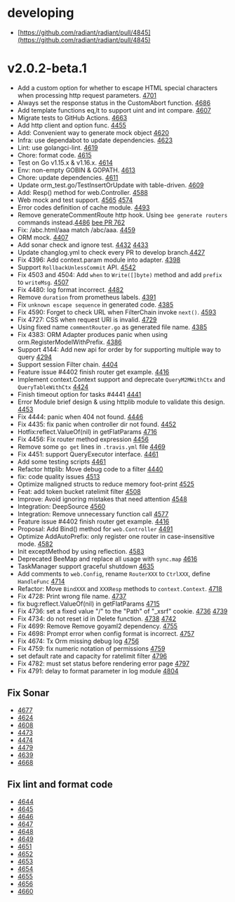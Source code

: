 # developing
- [https://github.com/radiant/radiant/pull/4845](https://github.com/radiant/radiant/pull/4845)
# v2.0.2-beta.1

- Add a custom option for whether to escape HTML special characters when processing http request parameters. [4701](https://github.com/radiant/radiant/pull/4701)
- Always set the response status in the CustomAbort function. [4686](https://github.com/radiant/radiant/pull/4686)
- Add template functions eq,lt to support uint and int compare. [4607](https://github.com/radiant/radiant/pull/4607)
- Migrate tests to GitHub Actions. [4663](https://github.com/radiant/radiant/issues/4663)
- Add http client and option func. [4455](https://github.com/radiant/radiant/issues/4455)
- Add: Convenient way to generate mock object [4620](https://github.com/radiant/radiant/issues/4620)
- Infra: use dependabot to update dependencies. [4623](https://github.com/radiant/radiant/pull/4623)
- Lint: use golangci-lint. [4619](https://github.com/radiant/radiant/pull/4619)
- Chore: format code. [4615](https://github.com/radiant/radiant/pull/4615)
- Test on Go v1.15.x & v1.16.x. [4614](https://github.com/radiant/radiant/pull/4614)
- Env: non-empty GOBIN & GOPATH. [4613](https://github.com/radiant/radiant/pull/4613)
- Chore: update dependencies. [4611](https://github.com/radiant/radiant/pull/4611)
- Update orm_test.go/TestInsertOrUpdate with table-driven. [4609](https://github.com/radiant/radiant/pull/4609)
- Add: Resp() method for web.Controller. [4588](https://github.com/radiant/radiant/pull/4588)
- Web mock and test support. [4565](https://github.com/radiant/radiant/pull/4565) [4574](https://github.com/radiant/radiant/pull/4574)
- Error codes definition of cache module. [4493](https://github.com/radiant/radiant/pull/4493)
- Remove generateCommentRoute http hook. Using `bee generate routers` commands instead.[4486](https://github.com/radiant/radiant/pull/4486) [bee PR 762](https://github.com/radiant/bee/pull/762)
- Fix: /abc.html/aaa match /abc/aaa. [4459](https://github.com/radiant/radiant/pull/4459)
- ORM mock. [4407](https://github.com/radiant/radiant/pull/4407)
- Add sonar check and ignore test. [4432](https://github.com/radiant/radiant/pull/4432) [4433](https://github.com/radiant/radiant/pull/4433)
- Update changlog.yml to check every PR to develop branch.[4427](https://github.com/radiant/radiant/pull/4427)
- Fix 4396: Add context.param module into adapter. [4398](https://github.com/radiant/radiant/pull/4398)
- Support `RollbackUnlessCommit` API. [4542](https://github.com/radiant/radiant/pull/4542)
- Fix 4503 and 4504: Add `when` to `Write([]byte)` method and add `prefix` to `writeMsg`. [4507](https://github.com/radiant/radiant/pull/4507)
- Fix 4480: log format incorrect. [4482](https://github.com/radiant/radiant/pull/4482)
- Remove `duration` from prometheus labels. [4391](https://github.com/radiant/radiant/pull/4391)
- Fix `unknown escape sequence` in generated code. [4385](https://github.com/radiant/radiant/pull/4385)
- Fix 4590: Forget to check URL when FilterChain invoke `next()`. [4593](https://github.com/radiant/radiant/pull/4593)
- Fix 4727: CSS when request URI is invalid. [4729](https://github.com/radiant/radiant/pull/4729)
- Using fixed name `commentRouter.go` as generated file name. [4385](https://github.com/radiant/radiant/pull/4385)
- Fix 4383: ORM Adapter produces panic when using orm.RegisterModelWithPrefix. [4386](https://github.com/radiant/radiant/pull/4386)
- Support 4144: Add new api for order by for supporting multiple way to query [4294](https://github.com/radiant/radiant/pull/4294)
- Support session Filter chain. [4404](https://github.com/radiant/radiant/pull/4404)
- Feature issue #4402 finish router get example. [4416](https://github.com/radiant/radiant/pull/4416)
- Implement context.Context support and deprecate `QueryM2MWithCtx` and `QueryTableWithCtx` [4424](https://github.com/radiant/radiant/pull/4424)
- Finish timeout option for tasks #4441 [4441](https://github.com/radiant/radiant/pull/4441)
- Error Module brief design & using httplib module to validate this design. [4453](https://github.com/radiant/radiant/pull/4453)
- Fix 4444: panic when 404 not found. [4446](https://github.com/radiant/radiant/pull/4446)
- Fix 4435: fix panic when controller dir not found. [4452](https://github.com/radiant/radiant/pull/4452)
- Hotfix:reflect.ValueOf(nil) in getFlatParams [4716](https://github.com/radiant/radiant/issues/4716)
- Fix 4456: Fix router method expression [4456](https://github.com/radiant/radiant/pull/4456)
- Remove some `go get` lines in `.travis.yml` file [4469](https://github.com/radiant/radiant/pull/4469)
- Fix 4451: support QueryExecutor interface. [4461](https://github.com/radiant/radiant/pull/4461)
- Add some testing scripts [4461](https://github.com/radiant/radiant/pull/4461)
- Refactor httplib: Move debug code to a filter [4440](https://github.com/radiant/radiant/issues/4440)
- fix: code quality issues [4513](https://github.com/radiant/radiant/pull/4513)
- Optimize maligned structs to reduce memory foot-print [4525](https://github.com/radiant/radiant/pull/4525)
- Feat: add token bucket ratelimit filter [4508](https://github.com/radiant/radiant/pull/4508)
- Improve: Avoid ignoring mistakes that need attention [4548](https://github.com/radiant/radiant/pull/4548)
- Integration: DeepSource [4560](https://github.com/radiant/radiant/pull/4560)
- Integration: Remove unnecessary function call [4577](https://github.com/radiant/radiant/pull/4577)
- Feature issue #4402 finish router get example. [4416](https://github.com/radiant/radiant/pull/4416)
- Proposal: Add Bind() method for `web.Controller` [4491](https://github.com/radiant/radiant/issues/4579)
- Optimize AddAutoPrefix: only register one router in case-insensitive mode. [4582](https://github.com/radiant/radiant/pull/4582)
- Init exceptMethod by using reflection. [4583](https://github.com/radiant/radiant/pull/4583)
- Deprecated BeeMap and replace all usage with `sync.map` [4616](https://github.com/radiant/radiant/pull/4616)
- TaskManager support graceful shutdown [4635](https://github.com/radiant/radiant/pull/4635)
- Add comments to `web.Config`, rename `RouterXXX` to `CtrlXXX`, define `HandleFunc` [4714](https://github.com/radiant/radiant/pull/4714)
- Refactor: Move `BindXXX` and `XXXResp` methods to `context.Context`. [4718](https://github.com/radiant/radiant/pull/4718)
- Fix 4728: Print wrong file name. [4737](https://github.com/radiant/radiant/pull/4737)
- fix bug:reflect.ValueOf(nil) in getFlatParams [4715](https://github.com/radiant/radiant/pull/4715)
- Fix 4736: set a fixed value "/" to the "Path" of "_xsrf" cookie. [4736](https://github.com/radiant/radiant/issues/4735) [4739](https://github.com/radiant/radiant/issues/4739)
- Fix 4734: do not reset id in Delete function. [4738](https://github.com/radiant/radiant/pull/4738) [4742](https://github.com/radiant/radiant/pull/4742)
- Fix 4699: Remove Remove goyaml2 dependency. [4755](https://github.com/radiant/radiant/pull/4755)
- Fix 4698: Prompt error when config format is incorrect. [4757](https://github.com/radiant/radiant/pull/4757)
- Fix 4674: Tx Orm missing debug log [4756](https://github.com/radiant/radiant/pull/4756)
- Fix 4759: fix numeric notation of permissions [4759](https://github.com/radiant/radiant/pull/4759)
- set default rate and capacity for ratelimit filter [4796](https://github.com/radiant/radiant/pull/4796)
- Fix 4782: must set status before rendering error page [4797](https://github.com/radiant/radiant/pull/4797)
- Fix 4791: delay to format parameter in log module [4804](https://github.com/radiant/radiant/pull/4804)

## Fix Sonar

- [4677](https://github.com/radiant/radiant/pull/4677)
- [4624](https://github.com/radiant/radiant/pull/4624)
- [4608](https://github.com/radiant/radiant/pull/4608)
- [4473](https://github.com/radiant/radiant/pull/4473)
- [4474](https://github.com/radiant/radiant/pull/4474)
- [4479](https://github.com/radiant/radiant/pull/4479)
- [4639](https://github.com/radiant/radiant/pull/4639)
- [4668](https://github.com/radiant/radiant/pull/4668)

## Fix lint and format code

- [4644](https://github.com/radiant/radiant/pull/4644)
- [4645](https://github.com/radiant/radiant/pull/4645)
- [4646](https://github.com/radiant/radiant/pull/4646)
- [4647](https://github.com/radiant/radiant/pull/4647)
- [4648](https://github.com/radiant/radiant/pull/4648)
- [4649](https://github.com/radiant/radiant/pull/4649)
- [4651](https://github.com/radiant/radiant/pull/4651)
- [4652](https://github.com/radiant/radiant/pull/4652)
- [4653](https://github.com/radiant/radiant/pull/4653)
- [4654](https://github.com/radiant/radiant/pull/4654)
- [4655](https://github.com/radiant/radiant/pull/4655)
- [4656](https://github.com/radiant/radiant/pull/4656)
- [4660](https://github.com/radiant/radiant/pull/4660)
